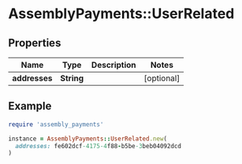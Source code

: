 # AssemblyPayments::UserRelated

## Properties

| Name | Type | Description | Notes |
| ---- | ---- | ----------- | ----- |
| **addresses** | **String** |  | [optional] |

## Example

```ruby
require 'assembly_payments'

instance = AssemblyPayments::UserRelated.new(
  addresses: fe602dcf-4175-4f88-b5be-3beb04092dcd
)
```

